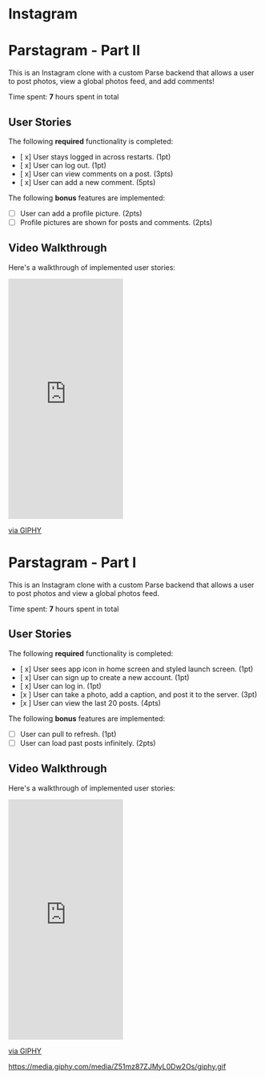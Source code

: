 # Instagram
# Parstagram - Part II

This is an Instagram clone with a custom Parse backend that allows a user to post photos, view a global photos feed, and add comments!

Time spent: **7** hours spent in total

## User Stories
The following **required** functionality is completed:

- [ x] User stays logged in across restarts. (1pt)
- [ x] User can log out. (1pt)
- [ x] User can view comments on a post. (3pts)
- [ x] User can add a new comment. (5pts)

The following **bonus** features are implemented:

- [ ] User can add a profile picture. (2pts)
- [ ] Profile pictures are shown for posts and comments. (2pts)

## Video Walkthrough

Here's a walkthrough of implemented user stories:

<iframe src="https://giphy.com/embed/gt1zFtZAFF0NP8fvW6" width="229" height="480" frameBorder="0" class="giphy-embed" allowFullScreen></iframe><p><a href="https://giphy.com/gifs/gt1zFtZAFF0NP8fvW6">via GIPHY</a></p>


# Parstagram - Part I

This is an Instagram clone with a custom Parse backend that allows a user to post photos and view a global photos feed.

Time spent: **7** hours spent in total

## User Stories

The following **required** functionality is completed:

- [ x] User sees app icon in home screen and styled launch screen. (1pt)
- [ x] User can sign up to create a new account. (1pt)
- [ x] User can log in. (1pt)
- [x ] User can take a photo, add a caption, and post it to the server. (3pt)
- [x ] User can view the last 20 posts. (4pts)

The following **bonus** features are implemented:

- [ ] User can pull to refresh. (1pt)
- [ ] User can load past posts infinitely. (2pts)

## Video Walkthrough

Here's a walkthrough of implemented user stories:


<iframe src="https://giphy.com/embed/Z51mz87ZJMyL0Dw2Os" width="229" height="480" frameBorder="0" class="giphy-embed" allowFullScreen></iframe><p><a href="https://giphy.com/gifs/Z51mz87ZJMyL0Dw2Os">via GIPHY</a></p>

https://media.giphy.com/media/Z51mz87ZJMyL0Dw2Os/giphy.gif
